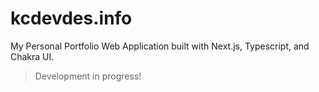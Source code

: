 # kcdevdes.info

My Personal Portfolio Web Application built with Next.js, Typescript, and Chakra UI.

> Development in progress!
